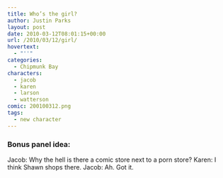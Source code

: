 ```yaml
---
title: Who’s the girl?
author: Justin Parks
layout: post
date: 2010-03-12T08:01:15+00:00
url: /2010/03/12/girl/
hovertext:
  - "''"
categories:
  - Chipmunk Bay
characters:
  - jacob
  - karen
  - larson
  - watterson
comic: 200100312.png 
tags:
  - new character
---
```

### Bonus panel idea:
Jacob: Why the hell is there a comic store next to a porn store?
Karen: I think Shawn shops there.
Jacob: Ah. Got it.

